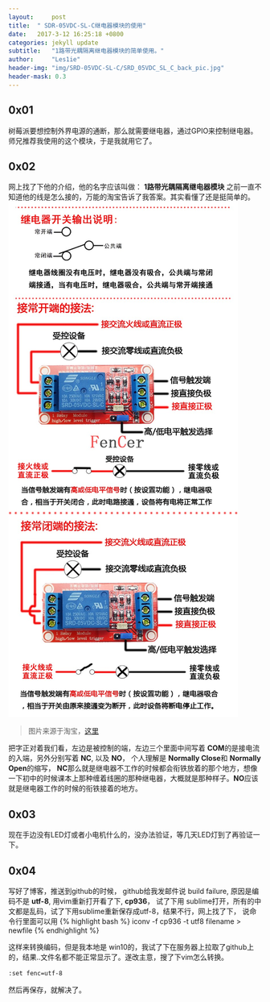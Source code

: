 ```yaml
---
layout:		post
title:	" SDR-05VDC-SL-C继电器模块的使用"
date:	2017-3-12 16:25:18 +0800
categories: jekyll update
subtitle:	"1路带光耦隔离继电器模块的简单使用。"
author:		"Les1ie"
header-img: "img/SRD-05VDC-SL-C/SRD_05VDC_SL_C_back_pic.jpg"
header-mask: 0.3
---
```

## 0x01
树莓派要想控制外界电源的通断，那么就需要继电器，通过GPIO来控制继电器。
师兄推荐我使用的这个模块，于是我就用它了。

## 0x02
网上找了下他的介绍，他的名字应该叫做： **1路带光耦隔离继电器模块**
之前一直不知道他的线是怎么接的，万能的淘宝告诉了我答案。其实看懂了还是挺简单的。
![](/img/SRD-05VDC-SL-C/How_to_connect.jpg)
> 图片来源于淘宝，[这里](https://detail.1688.com/offer/41248064558.html)

把字正对着我们看，左边是被控制的端，左边三个里面中间写着 **COM**的是接电流的入端，另外分别写着 **NC**, 以及 **NO**， 个人理解是 **Normally Close**和 **Normally Open**的缩写， **NC**那么就是继电器不工作的时候都会衔铁放着的那个地方，想像一下初中的时候课本上那种缠着线圈的那种继电器，大概就是那种样子。**NO**应该就是继电器工作的时候的衔铁接着的地方。

## 0x03
现在手边没有LED灯或者小电机什么的，没办法验证，等几天LED灯到了再验证一下。

## 0x04
写好了博客，推送到github的时候， github给我发邮件说 build failure, 原因是编码不是 **utf-8**, 用vim重新打开看了下, **cp936**， 试了下用 sublime打开，所有的中文都是乱码，试了下用sublime重新保存成utf-8，结果不行，网上找了下， 说命令行里面可以用 
{% highlight bash %}
iconv -f cp936 -t utf8 filename > newfile
{% endhighlight %}

这样来转换编码，但是我本地是 win10的，我试了下在服务器上拉取了github上的，结果..文件名都不能正常显示了。遂改主意，搜了下vim怎么转换。
```bash
:set fenc=utf-8
```
然后再保存，就解决了。

